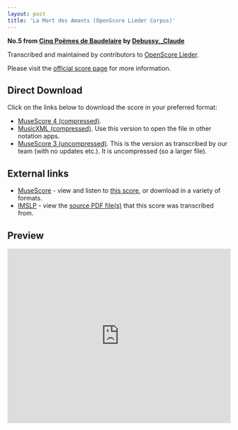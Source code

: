 ```yaml
---
layout: post
title: 'La Mort des Amants (OpenScore Lieder Corpus)'
---
```


__No.5 from [Cinq Poëmes de Baudelaire](https://fourscoreandmore.org/openscore/lieder/Debussy,_Claude/Cinq_Po%C3%ABmes_de_Baudelaire/) by [Debussy,_Claude](https://fourscoreandmore.org/openscore/lieder/Debussy,_Claude)__

Transcribed and maintained by contributors to [OpenScore Lieder].

Please visit the [official score page] for more information.

[official score page]: https://musescore.com/openscore-lieder-corpus/scores/5060980
[OpenScore Lieder]: https://musescore.com/openscore-lieder-corpus

## Direct Download

Click on the links below to download the score in your preferred format:
- [MuseScore 4 (compressed)](https://fourscoreandmore.org/openscore/lieder/Debussy,_Claude/Cinq_Po%C3%ABmes_de_Baudelaire/5_La_Mort_des_Amants.mscz).
- [MusicXML (compressed)](https://fourscoreandmore.org/openscore/lieder/Debussy,_Claude/Cinq_Po%C3%ABmes_de_Baudelaire/5_La_Mort_des_Amants.mxl). Use this version to open the file in other notation apps.
- [MuseScore 3 (uncompressed)](https://raw.githubusercontent.com/OpenScore/Lieder/refs/heads/main/scores/Debussy,_Claude/Cinq_Po%C3%ABmes_de_Baudelaire/5_La_Mort_des_Amants/lc5060980.mscx). This is the version as transcribed by our team (with no updates etc.). It is uncompressed (so a larger file).

## External links

- [MuseScore] - view and listen to [this score][MuseScore], or download in a variety of formats.
- [IMSLP] - view the [source PDF file(s)][IMSLP] that this score was transcribed from.

[MuseScore]: https://musescore.com/score/5060980
[IMSLP]: https://imslp.org/wiki/Special:ReverseLookup/225776

## Preview

<iframe width="100%" height="394" src="https://musescore.com/openscore-lieder-corpus/scores/5060980/embed" frameborder="0" allowfullscreen allow="autoplay; fullscreen"></iframe>
